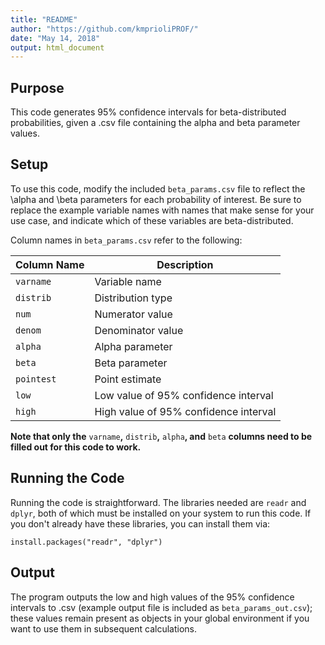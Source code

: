 ```yaml
---
title: "README"
author: "https://github.com/kmprioliPROF/"
date: "May 14, 2018"
output: html_document
---
```


## Purpose

This code generates 95% confidence intervals for beta-distributed probabilities, given a .csv file containing the alpha and beta parameter values.

## Setup

To use this code, modify the included `beta_params.csv` file to reflect the \alpha and \beta parameters for each probability of interest.  Be sure to replace the example variable names with names that make sense for your use case, and indicate which of these variables are beta-distributed.

Column names in `beta_params.csv` refer to the following:

| Column Name   	| Description                           	|
|---------------	|---------------------------------------	|
| `varname`     	| Variable name                         	|
| `distrib`     	| Distribution type                     	|
| `num`         	| Numerator value                       	|
| `denom`       	| Denominator value                     	|
| `alpha`       	| Alpha parameter                       	|
| `beta`        	| Beta parameter                        	|
| `pointest`    	| Point estimate                        	|
| `low`         	| Low value of 95% confidence interval  	|
| `high`        	| High value of 95% confidence interval 	|

**Note that only the** `varname`**,** `distrib`**,** `alpha`**, and** `beta` **columns need to be filled out for this code to work.**

## Running the Code

Running the code is straightforward.  The libraries needed are `readr` and `dplyr`, both of which must be installed on your system to run this code.  If you don't already have these libraries, you can install them via:

`install.packages("readr", "dplyr")`

## Output

The program outputs the low and high values of the 95% confidence intervals to .csv (example output file is included as `beta_params_out.csv`); these values remain present as objects in your global environment if you want to use them in subsequent calculations.